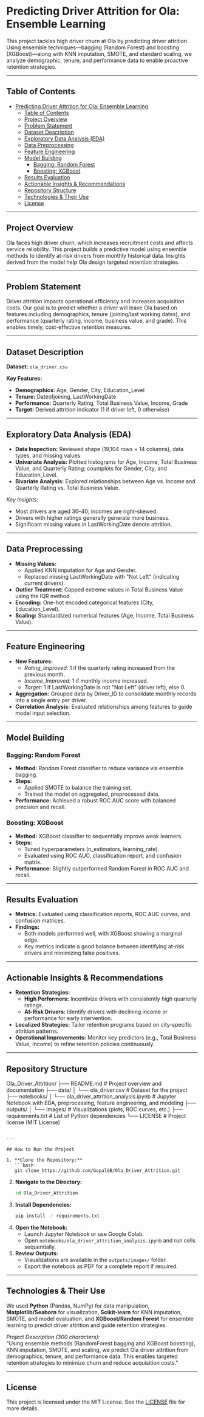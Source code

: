 
# Predicting Driver Attrition for Ola: Ensemble Learning

This project tackles high driver churn at Ola by predicting driver attrition. Using ensemble techniques—bagging (Random Forest) and boosting (XGBoost)—along with KNN imputation, SMOTE, and standard scaling, we analyze demographic, tenure, and performance data to enable proactive retention strategies.

---

## Table of Contents

- [Predicting Driver Attrition for Ola: Ensemble Learning](#predicting-driver-attrition-for-ola-ensemble-learning)
  - [Table of Contents](#table-of-contents)
  - [Project Overview](#project-overview)
  - [Problem Statement](#problem-statement)
  - [Dataset Description](#dataset-description)
  - [Exploratory Data Analysis (EDA)](#exploratory-data-analysis-eda)
  - [Data Preprocessing](#data-preprocessing)
  - [Feature Engineering](#feature-engineering)
  - [Model Building](#model-building)
    - [Bagging: Random Forest](#bagging-random-forest)
    - [Boosting: XGBoost](#boosting-xgboost)
  - [Results Evaluation](#results-evaluation)
  - [Actionable Insights \& Recommendations](#actionable-insights--recommendations)
  - [Repository Structure](#repository-structure)
  - [Technologies \& Their Use](#technologies--their-use)
  - [License](#license)

---

## Project Overview

Ola faces high driver churn, which increases recruitment costs and affects service reliability. This project builds a predictive model using ensemble methods to identify at-risk drivers from monthly historical data. Insights derived from the model help Ola design targeted retention strategies.

---

## Problem Statement

Driver attrition impacts operational efficiency and increases acquisition costs. Our goal is to predict whether a driver will leave Ola based on features including demographics, tenure (joining/last working dates), and performance (quarterly rating, income, business value, and grade). This enables timely, cost-effective retention measures.

---

## Dataset Description

**Dataset:** `ola_driver.csv`

**Key Features:**
- **Demographics:** Age, Gender, City, Education_Level
- **Tenure:** Dateofjoining, LastWorkingDate
- **Performance:** Quarterly Rating, Total Business Value, Income, Grade
- **Target:** Derived attrition indicator (1 if driver left, 0 otherwise)

---

## Exploratory Data Analysis (EDA)

- **Data Inspection:** Reviewed shape (19,104 rows × 14 columns), data types, and missing values.
- **Univariate Analysis:** Plotted histograms for Age, Income, Total Business Value, and Quarterly Rating; countplots for Gender, City, and Education_Level.
- **Bivariate Analysis:** Explored relationships between Age vs. Income and Quarterly Rating vs. Total Business Value.

*Key Insights:*
- Most drivers are aged 30–40; incomes are right-skewed.
- Drivers with higher ratings generally generate more business.
- Significant missing values in LastWorkingDate denote attrition.

---

## Data Preprocessing

- **Missing Values:** 
  - Applied KNN imputation for Age and Gender.
  - Replaced missing LastWorkingDate with "Not Left" (indicating current drivers).
- **Outlier Treatment:** Capped extreme values in Total Business Value using the IQR method.
- **Encoding:** One-hot encoded categorical features (City, Education_Level).
- **Scaling:** Standardized numerical features (Age, Income, Total Business Value).

---

## Feature Engineering

- **New Features:**
  - *Rating_Improved:* 1 if the quarterly rating increased from the previous month.
  - *Income_Improved:* 1 if monthly income increased.
  - *Target:* 1 if LastWorkingDate is not "Not Left" (driver left), else 0.
- **Aggregation:** Grouped data by Driver_ID to consolidate monthly records into a single entry per driver.
- **Correlation Analysis:** Evaluated relationships among features to guide model input selection.

---

## Model Building

### Bagging: Random Forest

- **Method:** Random Forest classifier to reduce variance via ensemble bagging.
- **Steps:** 
  - Applied SMOTE to balance the training set.
  - Trained the model on aggregated, preprocessed data.
- **Performance:** Achieved a robust ROC AUC score with balanced precision and recall.

### Boosting: XGBoost

- **Method:** XGBoost classifier to sequentially improve weak learners.
- **Steps:** 
  - Tuned hyperparameters (n_estimators, learning_rate).
  - Evaluated using ROC AUC, classification report, and confusion matrix.
- **Performance:** Slightly outperformed Random Forest in ROC AUC and recall.

---

## Results Evaluation

- **Metrics:** Evaluated using classification reports, ROC AUC curves, and confusion matrices.
- **Findings:** 
  - Both models performed well, with XGBoost showing a marginal edge.
  - Key metrics indicate a good balance between identifying at-risk drivers and minimizing false positives.

---

## Actionable Insights & Recommendations

- **Retention Strategies:**
  - **High Performers:** Incentivize drivers with consistently high quarterly ratings.
  - **At-Risk Drivers:** Identify drivers with declining income or performance for early intervention.
- **Localized Strategies:** Tailor retention programs based on city-specific attrition patterns.
- **Operational Improvements:** Monitor key predictors (e.g., Total Business Value, Income) to refine retention policies continuously.

---

## Repository Structure


Ola_Driver_Attrition/
├── README.md                           # Project overview and documentation
├── data/
│   └── ola_driver.csv                  # Dataset for the project
├── notebooks/
│   └── ola_driver_attrition_analysis.ipynb  # Jupyter Notebook with EDA, preprocessing, feature engineering, and modeling
├── outputs/
│   └── images/                         # Visualizations (plots, ROC curves, etc.)
├── requirements.txt                    # List of Python dependencies
└── LICENSE                             # Project license (MIT License)
```

---

## How to Run the Project

1. **Clone the Repository:**
   ```bash
   git clone https://github.com/GopalGB/Ola_Driver_Attrition.git
   ```
2. **Navigate to the Directory:**
   ```bash
   cd Ola_Driver_Attrition
   ```
3. **Install Dependencies:**
   ```bash
   pip install -r requirements.txt
   ```
4. **Open the Notebook:**
   - Launch Jupyter Notebook or use Google Colab.
   - Open `notebooks/ola_driver_attrition_analysis.ipynb` and run cells sequentially.
5. **Review Outputs:**
   - Visualizations are available in the `outputs/images/` folder.
   - Export the notebook as PDF for a complete report if required.

---

## Technologies & Their Use

We used **Python** (Pandas, NumPy) for data manipulation, **Matplotlib/Seaborn** for visualization, **Scikit-learn** for KNN imputation, SMOTE, and model evaluation, and **XGBoost/Random Forest** for ensemble learning to predict driver attrition and guide retention strategies.

*Project Description (300 characters):*  
"Using ensemble methods (RandomForest bagging and XGBoost boosting), KNN imputation, SMOTE, and scaling, we predict Ola driver attrition from demographics, tenure, and performance data. This enables targeted retention strategies to minimize churn and reduce acquisition costs."

---

## License

This project is licensed under the MIT License. See the [LICENSE](./LICENSE) file for more details.
